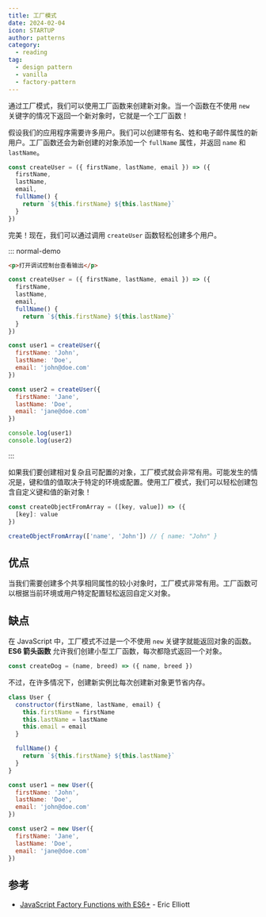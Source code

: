 ```yaml
---
title: 工厂模式
date: 2024-02-04
icon: STARTUP
author: patterns
category:
  - reading
tag:
  - design pattern
  - vanilla
  - factory-pattern
---
```


通过工厂模式，我们可以使用工厂函数来创建新对象。当一个函数在不使用 `new` 关键字的情况下返回一个新对象时，它就是一个工厂函数！

假设我们的应用程序需要许多用户。我们可以创建带有名、姓和电子邮件属性的新用户。工厂函数还会为新创建的对象添加一个 `fullName` 属性，并返回 `name` 和 `lastName`。

```js
const createUser = ({ firstName, lastName, email }) => ({
  firstName,
  lastName,
  email,
  fullName() {
    return `${this.firstName} ${this.lastName}`
  }
})
```

完美！现在，我们可以通过调用 `createUser` 函数轻松创建多个用户。

::: normal-demo

```html
<p>打开调试控制台查看输出</p>
```

```js
const createUser = ({ firstName, lastName, email }) => ({
  firstName,
  lastName,
  email,
  fullName() {
    return `${this.firstName} ${this.lastName}`
  }
})

const user1 = createUser({
  firstName: 'John',
  lastName: 'Doe',
  email: 'john@doe.com'
})

const user2 = createUser({
  firstName: 'Jane',
  lastName: 'Doe',
  email: 'jane@doe.com'
})

console.log(user1)
console.log(user2)
```

:::

如果我们要创建相对复杂且可配置的对象，工厂模式就会非常有用。可能发生的情况是，键和值的值取决于特定的环境或配置。使用工厂模式，我们可以轻松创建包含自定义键和值的新对象！

```js
const createObjectFromArray = ([key, value]) => ({
  [key]: value
})

createObjectFromArray(['name', 'John']) // { name: "John" }
```

## 优点

当我们需要创建多个共享相同属性的较小对象时，工厂模式非常有用。工厂函数可以根据当前环境或用户特定配置轻松返回自定义对象。

## 缺点

在 JavaScript 中，工厂模式不过是一个不使用 `new` 关键字就能返回对象的函数。**ES6 箭头函数** 允许我们创建小型工厂函数，每次都隐式返回一个对象。

```js
const createDog = (name, breed) => ({ name, breed })
```

不过，在许多情况下，创建新实例比每次创建新对象更节省内存。

```js
class User {
  constructor(firstName, lastName, email) {
    this.firstName = firstName
    this.lastName = lastName
    this.email = email
  }

  fullName() {
    return `${this.firstName} ${this.lastName}`
  }
}

const user1 = new User({
  firstName: 'John',
  lastName: 'Doe',
  email: 'john@doe.com'
})

const user2 = new User({
  firstName: 'Jane',
  lastName: 'Doe',
  email: 'jane@doe.com'
})
```

## 参考

- [JavaScript Factory Functions with ES6+](https://medium.com/javascript-scene/javascript-factory-functions-with-es6-4d224591a8b1) - Eric Elliott
